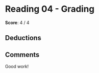 Reading 04 - Grading
====================

**Score**: 4 / 4

Deductions
----------


Comments
--------
Good work!

